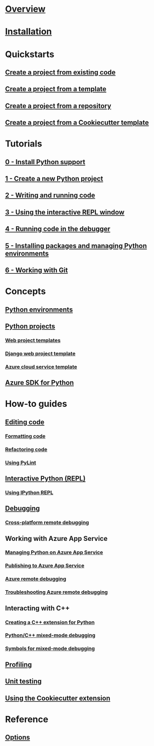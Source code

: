 # [Overview](python-in-visual-studio.md)
# [Installation](installation.md)
# Quickstarts
## [Create a project from existing code](quickstart-01-project-from-existing.md)
## [Create a project from a template](quickstart-02-project-from-template.md)
## [Create a project from a repository](quickstart-03-project-from-repository.md)
## [Create a project from a Cookiecutter template](quickstart-04-project-from-cookiecutter.md)
# Tutorials
## [0 - Install Python support](vs-tutorial-01-00.md)
## [1 - Create a new Python project](vs-tutorial-01-01.md)
## [2 - Writing and running code](vs-tutorial-01-02.md)
## [3 - Using the interactive REPL window](vs-tutorial-01-03.md)
## [4 - Running code in the debugger](vs-tutorial-01-04.md)
## [5 - Installing packages and managing Python environments](vs-tutorial-01-05.md)
## [6 - Working with Git](vs-tutorial-01-06.md)
# Concepts
## [Python environments](python-environments.md)
## [Python projects](python-projects.md)
### [Web project templates](template-web.md)
### [Django web project template](template-django.md)
### [Azure cloud service template](template-azure-cloud-service.md)
## [Azure SDK for Python](azure-sdk-for-python.md)
# How-to guides
## [Editing code](code-editing.md)
### [Formatting code](code-formatting.md)
### [Refactoring code](code-refactoring.md)
### [Using PyLint](code-pylint.md)
## [Interactive Python (REPL)](interactive-repl.md)
### [Using IPython REPL](interactive-repl-ipython.md)
## [Debugging](debugging.md)
### [Cross-platform remote debugging](debugging-cross-platform-remote.md)
## Working with Azure App Service
### [Managing Python on Azure App Service](managing-python-on-azure-app-service.md)
### [Publishing to Azure App Service](publishing-to-azure.md)
### [Azure remote debugging](debugging-azure-remote.md)
### [Troubleshooting Azure remote debugging](debugging-azure-remote-troubleshooting.md)
## Interacting with C++
### [Creating a C++ extension for Python](cpp-and-python.md)
### [Python/C++ mixed-mode debugging](debugging-mixed-mode.md)
### [Symbols for mixed-mode debugging](debugging-symbols-for-mixed-mode.md)
## [Profiling](profiling.md)
## [Unit testing](unit-testing.md)
## [Using the Cookiecutter extension](cookiecutter.md)
# Reference
## [Options](options.md)
